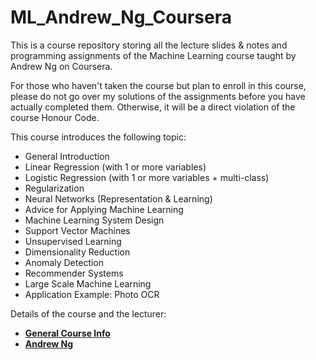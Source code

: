 # ML_Andrew_Ng_Coursera
    
This is a course repository storing all the lecture slides & notes and programming assignments of the Machine Learning course taught by Andrew Ng on Coursera.  
    
For those who haven't taken the course but plan to enroll in this course, please do not go over my solutions of the assignments before you have actually completed them. Otherwise, it will be a direct violation of the course Honour Code.  
    
This course introduces the following topic:  
  
  * General Introduction   
  * Linear Regression (with 1 or more variables)   
  * Logistic Regression (with 1 or more variables + multi-class)
  * Regularization   
  * Neural Networks (Representation & Learning)   
  * Advice for Applying Machine Learning   
  * Machine Learning System Design   
  * Support Vector Machines   
  * Unsupervised Learning   
  * Dimensionality Reduction   
  * Anomaly Detection   
  * Recommender Systems   
  * Large Scale Machine Learning   
  * Application Example: Photo OCR   
  
Details of the course and the lecturer:     
  * [__General Course Info__](https://www.coursera.org/learn/machine-learning)  
  * [__Andrew Ng__](https://www.coursera.org/instructor/andrewng)   
